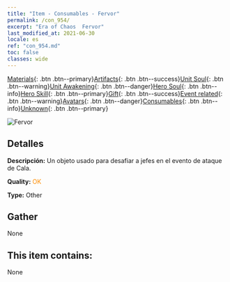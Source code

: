 ```yaml
---
title: "Item - Consumables - Fervor"
permalink: /con_954/
excerpt: "Era of Chaos  Fervor"
last_modified_at: 2021-06-30
locale: es
ref: "con_954.md"
toc: false
classes: wide
---
```

 [Materials](/ItemsES/){: .btn .btn--primary}[Artifacts](/ItemsES/Artifacts/){: .btn .btn--success}[Unit Soul](/ItemsES/UnitSoul/){: .btn .btn--warning}[Unit Awakening](/ItemsES/UnitAwakening/){: .btn .btn--danger}[Hero Soul](/ItemsES/HeroSoul/){: .btn .btn--info}[Hero Skill](/ItemsES/HeroSkill/){: .btn .btn--primary}[Gift](/ItemsES/Gift/){: .btn .btn--success}[Event related](/ItemsES/Events/){: .btn .btn--warning}[Avatars](/ItemsES/Avatars/){: .btn .btn--danger}[Consumables](/ItemsES/Consumables/){: .btn .btn--info}[Unknown](/ItemsES/Unknown/){: .btn .btn--primary}

 ![Fervor](/images/t/i_40049.png)

## Detalles
 **Descripción:** Un objeto usado para desafiar a jefes en el evento de ataque de Cala.

 **Quality:** <span style="color: #FF8C00">OK</span>

 **Type:** Other

## Gather

  None

## This item contains:

  None

